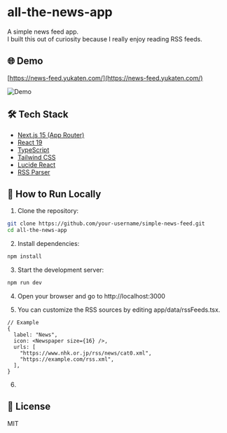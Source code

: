 # all-the-news-app

A simple news feed app.  
I built this out of curiosity because I really enjoy reading RSS feeds.

## 🌐 Demo

[https://news-feed.yukaten.com/](https://news-feed.yukaten.com/)

![Demo](https://news-feed.yukaten.com/demo.png)

## 🛠 Tech Stack

- [Next.js 15 (App Router)](https://nextjs.org/)
- [React 19](https://react.dev/)
- [TypeScript](https://www.typescriptlang.org/)
- [Tailwind CSS](https://tailwindcss.com/)
- [Lucide React](https://lucide.dev/icons/)
- [RSS Parser](https://www.npmjs.com/package/rss-parser)

## 🚀 How to Run Locally

1. Clone the repository:

```bash
git clone https://github.com/your-username/simple-news-feed.git
cd all-the-news-app
```

2. Install dependencies:

```bash
npm install
```

3. Start the development server:

```bash
npm run dev
```

4. Open your browser and go to http://localhost:3000

5. You can customize the RSS sources by editing app/data/rssFeeds.tsx.

```
// Example
{
  label: "News",
  icon: <Newspaper size={16} />,
  urls: [
    "https://www.nhk.or.jp/rss/news/cat0.xml",
    "https://example.com/rss.xml",
  ],
}
```

6.

## 📄 License

MIT
